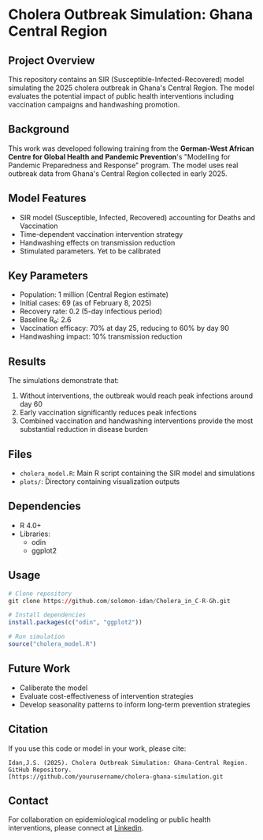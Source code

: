 # Cholera Outbreak Simulation: Ghana Central Region

## Project Overview
This repository contains an SIR (Susceptible-Infected-Recovered) model simulating the 2025 cholera outbreak in Ghana's Central Region. The model evaluates the potential impact of public health interventions including vaccination campaigns and handwashing promotion.

## Background
This work was developed following training from the **German-West African Centre for Global Health and Pandemic Prevention**'s "Modelling for Pandemic Preparedness and Response" program. The model uses real outbreak data from Ghana's Central Region collected in early 2025.

## Model Features
- SIR model (Susceptible, Infected, Recovered) accounting for Deaths and Vaccination
- Time-dependent vaccination intervention strategy
- Handwashing effects on transmission reduction
- Stimulated parameters. Yet to be calibrated

## Key Parameters
- Population: 1 million (Central Region estimate)
- Initial cases: 69 (as of February 8, 2025)
- Recovery rate: 0.2 (5-day infectious period)
- Baseline R₀: 2.6
- Vaccination efficacy: 70% at day 25, reducing to 60% by day 90
- Handwashing impact: 10% transmission reduction

## Results
The simulations demonstrate that:
1. Without interventions, the outbreak would reach peak infections around day 60
2. Early vaccination significantly reduces peak infections
3. Combined vaccination and handwashing interventions provide the most substantial reduction in disease burden

## Files
- `cholera_model.R`: Main R script containing the SIR model and simulations
- `plots/`: Directory containing visualization outputs

## Dependencies
- R 4.0+
- Libraries:
  - odin
  - ggplot2

## Usage
```r
# Clone repository
git clone https://github.com/solomon-idan/Cholera_in_C-R-Gh.git

# Install dependencies
install.packages(c("odin", "ggplot2"))

# Run simulation
source("cholera_model.R")
```

## Future Work
- Caliberate the model
- Evaluate cost-effectiveness of intervention strategies
- Develop seasonality patterns to inform long-term prevention strategies

## Citation
If you use this code or model in your work, please cite:
```
Idan,J.S. (2025). Cholera Outbreak Simulation: Ghana-Central Region. GitHub Repository.
[https://github.com/yourusername/cholera-ghana-simulation.git
```

## Contact
For collaboration on epidemiological modeling or public health interventions, please connect at [Linkedin](www.linkedin.com/in/solomon-idan).
